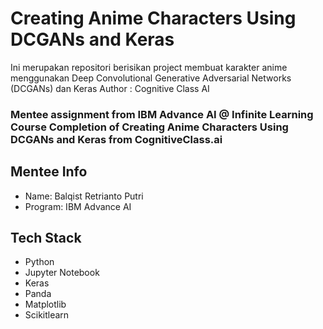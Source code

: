 # Creating Anime Characters Using DCGANs and Keras
Ini merupakan repositori berisikan project membuat karakter anime menggunakan Deep Convolutional Generative Adversarial Networks (DCGANs) dan Keras
Author : Cognitive Class AI
### Mentee assignment from IBM Advance AI @ Infinite Learning Course Completion of Creating Anime Characters Using DCGANs and Keras from CognitiveClass.ai
## Mentee Info
- Name: Balqist Retrianto Putri
- Program: IBM Advance AI
## Tech Stack
- Python
- Jupyter Notebook
- Keras
- Panda
- Matplotlib
- Scikitlearn
